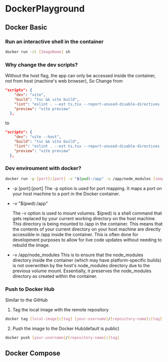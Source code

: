 # DockerPlayground

## Docker Basic

### Run an interactive shell in the container

```sh
docker run -it [ImageName] sh
```

### Why change the dev scripts?

Without the host flag, the app can only be accessed inside the container, not from host (machine's web browser),
So Change from

```json
"scripts": {
    "dev": "vite",
    "build": "tsc && vite build",
    "lint": "eslint . --ext ts,tsx --report-unused-disable-directives --max-warnings 0",
    "preview": "vite preview"
  },
```

to

```json
"scripts": {
    "dev": "vite --host",
    "build": "tsc && vite build",
    "lint": "eslint . --ext ts,tsx --report-unused-disable-directives --max-warnings 0",
    "preview": "vite preview"
  },
```

### Dev enviroument with docker?

```sh
docker run -p [port]:[port] -v "$(pwd):/app" -v /app/node_modules [imageName]
```

- -p [port]:[port]
  The -p option is used for port mapping. It maps a port on your host machine to a port in the Docker container.
- -v "$(pwd):/app"

  The -v option is used to mount volumes.
  $(pwd) is a shell command that gets replaced by your current working directory on the host machine. This directory is being mounted to /app in the container.
  This means that the contents of your current directory on your host machine are directly accessible in /app inside the container. This is often done for development purposes to allow for live code updates without needing to rebuild the image.

- -v /app/node_modules
  This is to ensure that the node_modules directory inside the container (which may have platform-specific builds) is not overwritten by the host's node_modules directory due to the previous volume mount. Essentially, it preserves the node_modules directory as created within the container.

### Push to Docker Hub

Similar to the GitHub

1. Tag the local image with the remote repository

```sh
docker tag [local-image]:[tag] [your-username]/[repository-name]:[tag]
```

2. Push the image to the Docker Hub(default is public)

```sh
docker push [your-username]/[repository-name]:[tag]
```

## Docker Compose
